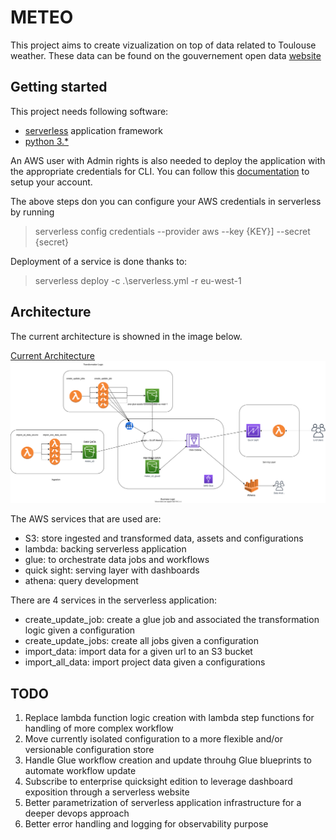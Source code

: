 # METEO

This project aims to create vizualization on top of data related to Toulouse weather. These data can be found on the gouvernement open data [website](https://www.data.gouv.fr/fr/datasets/?q=toulouse&tag=environnement)

## Getting started

This project needs following software:
- [serverless](https://www.serverless.com/) application framework
- [python 3.*](https://www.python.org/downloads/)

An AWS user with Admin rights is also needed to deploy the application with the appropriate credentials for CLI. You can follow this [documentation](https://docs.aws.amazon.com/fr_fr/IAM/latest/UserGuide/id_users_create.html) to setup your account.

The above steps don you can configure your AWS credentials in serverless by running

> serverless config credentials --provider aws --key {KEY}] --secret {secret}

Deployment of a service is done thanks to:

> serverless deploy -c .\serverless.yml -r eu-west-1

## Architecture

The current architecture is showned in the image below.

[Current Architecture](current_architecture.svg)
<img src="./current_architecture.svg">

The AWS services that are used are:
- S3: store ingested and transformed data, assets and configurations
- lambda: backing serverless application
- glue: to orchestrate data jobs and workflows
- quick sight: serving layer with dashboards
- athena: query development

There are 4 services in the serverless application:
 - create_update_job: create a glue job and associated the transformation logic given a configuration
 - create_update_jobs: create all jobs given a configuration
 - import_data: import data for a given url to an S3 bucket
 - import_all_data: import project data given a configurations


## TODO

1. Replace lambda function logic creation with lambda step functions for handling of more complex workflow
2. Move currently isolated configuration to a more flexible and/or versionable configuration store
3. Handle Glue workflow creation and update throuhg Glue blueprints to automate workflow update
4. Subscribe to enterprise quicksight edition to leverage dashboard exposition through a serverless website
5. Better parametrization of serverless application infrastructure for a deeper devops approach
6. Better error handling and logging for observability purpose